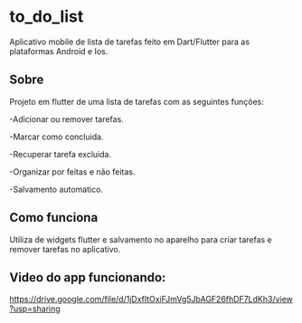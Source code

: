 # to_do_list
Aplicativo mobile de lista de tarefas feito em Dart/Flutter para as plataformas Android e Ios.

## Sobre

<p>Projeto em flutter de uma lista de tarefas com as seguintes funções:</p>
<p>-Adicionar ou remover tarefas.</p>
<p>-Marcar como concluida.</p>  
<p>-Recuperar tarefa excluida.</p>  
<p>-Organizar por feitas e não feitas.</p>  
<p>-Salvamento automatico.</p>

## Como funciona

Utiliza de widgets flutter e salvamento no aparelho para criar tarefas e remover tarefas no aplicativo.

## Video do app funcionando:
https://drive.google.com/file/d/1jDxfltOxiFJmVg5JbAGF26fhDF7LdKh3/view?usp=sharing
